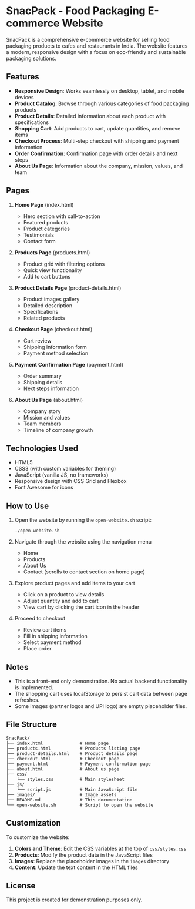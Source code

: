 # SnacPack - Food Packaging E-commerce Website

SnacPack is a comprehensive e-commerce website for selling food packaging products to cafes and restaurants in India. The website features a modern, responsive design with a focus on eco-friendly and sustainable packaging solutions.

## Features

- **Responsive Design**: Works seamlessly on desktop, tablet, and mobile devices
- **Product Catalog**: Browse through various categories of food packaging products
- **Product Details**: Detailed information about each product with specifications
- **Shopping Cart**: Add products to cart, update quantities, and remove items
- **Checkout Process**: Multi-step checkout with shipping and payment information
- **Order Confirmation**: Confirmation page with order details and next steps
- **About Us Page**: Information about the company, mission, values, and team

## Pages

1. **Home Page** (index.html)
   - Hero section with call-to-action
   - Featured products
   - Product categories
   - Testimonials
   - Contact form

2. **Products Page** (products.html)
   - Product grid with filtering options
   - Quick view functionality
   - Add to cart buttons

3. **Product Details Page** (product-details.html)
   - Product images gallery
   - Detailed description
   - Specifications
   - Related products

4. **Checkout Page** (checkout.html)
   - Cart review
   - Shipping information form
   - Payment method selection

5. **Payment Confirmation Page** (payment.html)
   - Order summary
   - Shipping details
   - Next steps information

6. **About Us Page** (about.html)
   - Company story
   - Mission and values
   - Team members
   - Timeline of company growth

## Technologies Used

- HTML5
- CSS3 (with custom variables for theming)
- JavaScript (vanilla JS, no frameworks)
- Responsive design with CSS Grid and Flexbox
- Font Awesome for icons

## How to Use

1. Open the website by running the `open-website.sh` script:
   ```
   ./open-website.sh
   ```

2. Navigate through the website using the navigation menu
   - Home
   - Products
   - About Us
   - Contact (scrolls to contact section on home page)

3. Explore product pages and add items to your cart
   - Click on a product to view details
   - Adjust quantity and add to cart
   - View cart by clicking the cart icon in the header

4. Proceed to checkout
   - Review cart items
   - Fill in shipping information
   - Select payment method
   - Place order

## Notes

- This is a front-end only demonstration. No actual backend functionality is implemented.
- The shopping cart uses localStorage to persist cart data between page refreshes.
- Some images (partner logos and UPI logo) are empty placeholder files.

## File Structure

```
SnacPack/
├── index.html              # Home page
├── products.html           # Products listing page
├── product-details.html    # Product details page
├── checkout.html           # Checkout page
├── payment.html            # Payment confirmation page
├── about.html              # About us page
├── css/
│   └── styles.css          # Main stylesheet
├── js/
│   └── script.js           # Main JavaScript file
├── images/                 # Image assets
├── README.md               # This documentation
└── open-website.sh         # Script to open the website
```

## Customization

To customize the website:

1. **Colors and Theme**: Edit the CSS variables at the top of `css/styles.css`
2. **Products**: Modify the product data in the JavaScript files
3. **Images**: Replace the placeholder images in the `images` directory
4. **Content**: Update the text content in the HTML files

## License

This project is created for demonstration purposes only.
